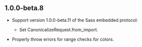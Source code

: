 ## 1.0.0-beta.8

* Support version 1.0.0-beta.11 of the Sass embedded protocol:
  * Set CanonicalizeRequest.from_import.

* Properly throw errors for range checks for colors.

